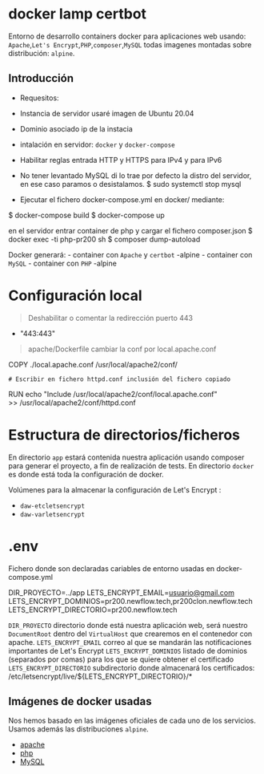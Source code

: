 # docker lamp certbot
Entorno de desarrollo containers docker para aplicaciones web usando:
`Apache`,`Let's Encrypt`,`PHP`,`composer`,`MySQL` todas imagenes montadas sobre distribución: `alpine`. 

## Introducción

- Requesitos:

- Instancia de servidor usaré imagen de Ubuntu 20.04
- Dominio asociado ip de la instacia
- intalación en servidor: `docker` y  `docker-compose`
- Habilitar reglas entrada HTTP y HTTPS para IPv4 y para IPv6
- No tener levantado MySQL di lo trae por defecto la distro del servidor, en ese caso paramos o desistalamos.
    $ sudo systemctl stop mysql
- Ejecutar el fichero docker-compose.yml en docker/ mediante:

$ docker-compose build
$ docker-compose up 

en el servidor entrar container de php y cargar el fichero composer.json
$ docker exec -ti php-pr200 sh
$ composer dump-autoload

Docker generará:
    - container con `Apache` y `certbot` 
        -alpine
    - container con `MySQL`
    - container con `PHP`
        -alpine

# Configuración local

> Deshabilitar o comentar la redirección puerto 443
- "443:443"

> apache/Dockerfile cambiar la conf por local.apache.conf

COPY ./local.apache.conf /usr/local/apache2/conf/

    # Escribir en fichero httpd.conf inclusión del fichero copiado
RUN echo "Include /usr/local/apache2/conf/local.apache.conf" \
    >> /usr/local/apache2/conf/httpd.conf

# Estructura de directorios/ficheros

En  directorio `app` estará contenida nuestra aplicación usando composer para generar el proyecto, a fin de realización de tests.
En directorio `docker` es donde está toda la configuración de docker.


Volúmenes para la almacenar la configuración de Let's Encrypt : 
 - `daw-etcletsencrypt`
 - `daw-varletsencrypt`

# .env

Fichero donde son declaradas cariables de entorno usadas en docker-compose.yml

DIR_PROYECTO=../app
LETS_ENCRYPT_EMAIL=usuario@gmail.com
LETS_ENCRYPT_DOMINIOS=pr200.newflow.tech,pr200clon.newflow.tech
LETS_ENCRYPT_DIRECTORIO=pr200.newflow.tech

`DIR_PROYECTO` directorio donde está nuestra aplicación web, será nuestro `DocumentRoot` dentro del `VirtualHost` que crearemos en el contenedor con apache.
`LETS_ENCRYPT_EMAIL` correo al que se mandarán las notificaciones importantes de Let's Encrypt
`LETS_ENCRYPT_DOMINIOS` listado de dominios (separados por comas) para los que se quiere obtener el certificado
`LETS_ENCRYPT_DIRECTORIO` subdirectorio donde almacenará los certificados:
/etc/letsencrypt/live/${LETS_ENCRYPT_DIRECTORIO}/*

## Imágenes de docker usadas

Nos hemos basado en las imágenes oficiales de cada uno de los servicios. Usamos además las distribuciones `alpine`.

* [apache](https://hub.docker.com/_/httpd)
* [php](https://hub.docker.com/_/php)
* [MySQL](https://hub.docker.com/_/mysql)